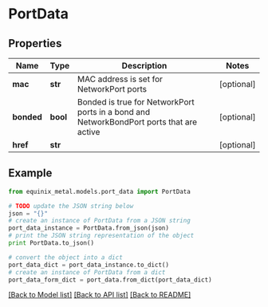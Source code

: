 # PortData


## Properties
Name | Type | Description | Notes
------------ | ------------- | ------------- | -------------
**mac** | **str** | MAC address is set for NetworkPort ports | [optional] 
**bonded** | **bool** | Bonded is true for NetworkPort ports in a bond and NetworkBondPort ports that are active | [optional] 
**href** | **str** |  | [optional] 

## Example

```python
from equinix_metal.models.port_data import PortData

# TODO update the JSON string below
json = "{}"
# create an instance of PortData from a JSON string
port_data_instance = PortData.from_json(json)
# print the JSON string representation of the object
print PortData.to_json()

# convert the object into a dict
port_data_dict = port_data_instance.to_dict()
# create an instance of PortData from a dict
port_data_form_dict = port_data.from_dict(port_data_dict)
```
[[Back to Model list]](../README.md#documentation-for-models) [[Back to API list]](../README.md#documentation-for-api-endpoints) [[Back to README]](../README.md)


